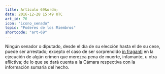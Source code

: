 ```yaml
---
title: Artículo 69&ordm;
date: 2016-12-28 15:49 UTC
art_id: 70
icon: "icono_senado"
topic: "Poderes de los Miembros"
shortcode: "art-69"
---
```

Ningún senador o diputado, desde el día de su elección hasta el de su cese, puede ser arrestado; excepto el caso de ser sorprendido [in fraganti](http://es.wiktionary.org/wiki/in_fraganti) en la ejecución de algún crimen que merezca pena de muerte, infamante, u otra aflictiva; de lo que se dará cuenta a la Cámara respectiva con la información sumaria del hecho.
